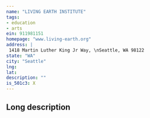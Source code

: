 ```yaml
---
name: "LIVING EARTH INSTITUTE"
tags:
- education
- arts
ein: 911981151
homepage: "www.living-earth.org"
address: |
 1418 Martin Luther King Jr Way, \nSeattle, WA 98122
state: "WA"
city: "Seattle"
lng: 
lat: 
description: ""
is_501c3: X
---
```


## Long description


